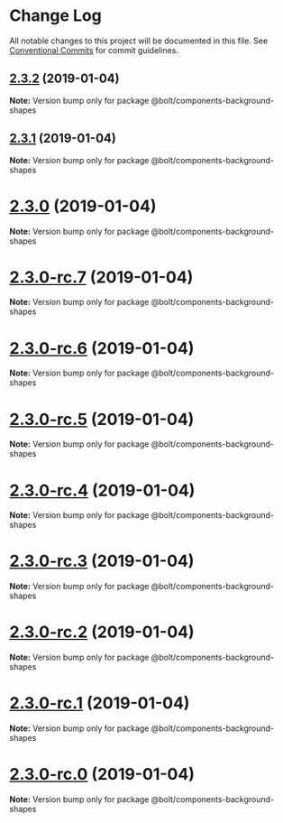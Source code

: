 # Change Log

All notable changes to this project will be documented in this file.
See [Conventional Commits](https://conventionalcommits.org) for commit guidelines.

## [2.3.2](https://github.com/bolt-design-system/bolt/tree/master/packages/components/bolt-background-shapes/compare/v2.3.1...v2.3.2) (2019-01-04)

**Note:** Version bump only for package @bolt/components-background-shapes





## [2.3.1](https://github.com/bolt-design-system/bolt/tree/master/packages/components/bolt-background-shapes/compare/v2.3.0...v2.3.1) (2019-01-04)

**Note:** Version bump only for package @bolt/components-background-shapes





# [2.3.0](https://github.com/bolt-design-system/bolt/tree/master/packages/components/bolt-background-shapes/compare/v2.3.0-rc.7...v2.3.0) (2019-01-04)

**Note:** Version bump only for package @bolt/components-background-shapes





# [2.3.0-rc.7](https://github.com/bolt-design-system/bolt/tree/master/packages/components/bolt-background-shapes/compare/v2.3.0-rc.6...v2.3.0-rc.7) (2019-01-04)

**Note:** Version bump only for package @bolt/components-background-shapes





# [2.3.0-rc.6](https://github.com/bolt-design-system/bolt/tree/master/packages/components/bolt-background-shapes/compare/v2.3.0-rc.5...v2.3.0-rc.6) (2019-01-04)

**Note:** Version bump only for package @bolt/components-background-shapes





# [2.3.0-rc.5](https://github.com/bolt-design-system/bolt/tree/master/packages/components/bolt-background-shapes/compare/v2.3.0-rc.4...v2.3.0-rc.5) (2019-01-04)

**Note:** Version bump only for package @bolt/components-background-shapes





# [2.3.0-rc.4](https://github.com/bolt-design-system/bolt/tree/master/packages/components/bolt-background-shapes/compare/v2.3.0-rc.3...v2.3.0-rc.4) (2019-01-04)

**Note:** Version bump only for package @bolt/components-background-shapes





# [2.3.0-rc.3](https://github.com/bolt-design-system/bolt/tree/master/packages/components/bolt-background-shapes/compare/v2.3.0-rc.2...v2.3.0-rc.3) (2019-01-04)

**Note:** Version bump only for package @bolt/components-background-shapes





# [2.3.0-rc.2](https://github.com/bolt-design-system/bolt/tree/master/packages/components/bolt-background-shapes/compare/v2.3.0-rc.1...v2.3.0-rc.2) (2019-01-04)

**Note:** Version bump only for package @bolt/components-background-shapes





# [2.3.0-rc.1](https://github.com/bolt-design-system/bolt/tree/master/packages/components/bolt-background-shapes/compare/vv2.3.0-rc.0...v2.3.0-rc.1) (2019-01-04)

**Note:** Version bump only for package @bolt/components-background-shapes





# [2.3.0-rc.0](https://github.com/bolt-design-system/bolt/tree/master/packages/components/bolt-background-shapes/compare/v2.2.1...v2.3.0-rc.0) (2019-01-04)

**Note:** Version bump only for package @bolt/components-background-shapes
